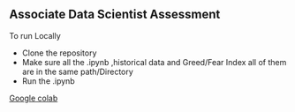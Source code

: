 ## Associate Data Scientist Assessment

To run Locally

- Clone the repository
- Make sure all the .ipynb ,historical data and Greed/Fear Index all of them are in the same path/Directory
- Run the .ipynb

[Google colab](https://colab.research.google.com/drive/13Yncq1qsIlVg5NsCi2yIHg8AgkfXHfBl?usp=sharing)
